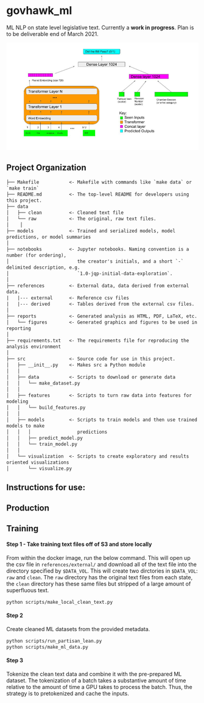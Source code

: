govhawk_ml
==============================

ML NLP on state level legislative text. Currently a __work in progress__. Plan is to be deliverable end of March 2021.

![Architecture](https://github.com/lukevancleve/govhawk_ml/blob/master/reports/figures/network_architecture.jpg)

Project Organization
------------


    ├── Makefile           <- Makefile with commands like `make data` or `make train`
    ├── README.md          <- The top-level README for developers using this project.
    ├── data
    │   ├── clean          <- Cleaned text file
    │   └── raw            <- The original, raw text files.
    │    │
    ├── models             <- Trained and serialized models, model predictions, or model summaries
    │
    ├── notebooks          <- Jupyter notebooks. Naming convention is a number (for ordering),
    │                         the creator's initials, and a short `-` delimited description, e.g.
    │                         `1.0-jqp-initial-data-exploration`.
    │
    ├── references         <- External data, data derived from external data.
    |   |--- external      <- Reference csv files
    |   |--- derived       <- Tables derived from the external csv files.
    │
    ├── reports            <- Generated analysis as HTML, PDF, LaTeX, etc.
    │   └── figures        <- Generated graphics and figures to be used in reporting
    │
    ├── requirements.txt   <- The requirements file for reproducing the analysis environment
    │
    ├── src                <- Source code for use in this project.
    │   ├── __init__.py    <- Makes src a Python module
    │   │
    │   ├── data           <- Scripts to download or generate data
    │   │   └── make_dataset.py
    │   │
    │   ├── features       <- Scripts to turn raw data into features for modeling
    │   │   └── build_features.py
    │   │
    │   ├── models         <- Scripts to train models and then use trained models to make
    │   │   │                 predictions
    │   │   ├── predict_model.py
    │   │   └── train_model.py
    │   │
    │   └── visualization  <- Scripts to create exploratory and results oriented visualizations
    │       └── visualize.py


Instructions for use:
---------

## Production


## Training

#### Step 1 - Take training text files off of S3 and store locally

From within the docker image, run the below command. This will open up the csv file in `references/external/` and download all of the text file into
the directory specified by `$DATA_VOL`. This will create two dirctories in `$DATA_VOL`: `raw` and `clean`. The `raw` directory has the original text
files from each state, the `clean` directory has these same files but stripped of a large amount of superfluous text.

```
python scripts/make_local_clean_text.py
```

#### Step 2

Create cleaned ML datasets from the provided metadata.

```
python scripts/run_partisan_lean.py
python scripts/make_ml_data.py
```

#### Step 3

Tokenize the clean text data and combine it with the pre-prepared ML dataset. The tokenization of a batch takes a substantive amount of time relative to
the amount of time a GPU takes to process the batch. Thus, the strategy is to pretokenized and cache the inputs.  

